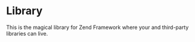 # Library

This is the magical library for Zend Framework where your and third-party libraries can live.
